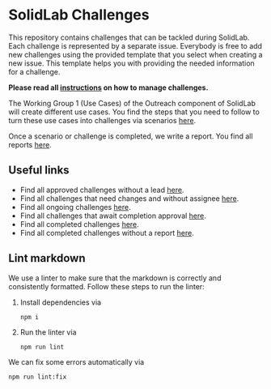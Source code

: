 # SolidLab Challenges

This repository contains challenges that can be tackled during SolidLab.
Each challenge is represented by a separate issue.
Everybody is free to add new challenges using the provided template that you select when creating a new issue.
This template helps you with providing the needed information for a challenge.

**Please read all [instructions](./how-to-manage-issues.md) on how to manage challenges.**

The Working Group 1 (Use Cases) of the Outreach component of SolidLab will create different use cases.
You find the steps that you need to follow to turn these use cases into challenges via scenarios [here](use-case-flow.md).

Once a scenario or challenge is completed,
we write a report.
You find all reports [here](reports).

## Useful links

- Find all approved challenges without a lead
[here](https://github.com/SolidLabResearch/Challenges/issues?q=is%3Aissue+is%3Aopen+no%3Aassignee+label%3A%22proposal%3A+approved+%E2%9C%85%22+label%3Achallenge).
- Find all challenges that need changes and without assignee
[here](https://github.com/SolidLabResearch/Challenges/issues?q=is%3Aissue+is%3Aopen+no%3Aassignee+label%3A%22proposal%3A+changes+needed+%F0%9F%91%B7%22+label%3Achallenge+).
- Find all ongoing challenges
[here](https://github.com/SolidLabResearch/Challenges/issues?q=is%3Aissue+is%3Aopen+label%3Achallenge+label%3Aongoing).
- Find all challenges that await completion approval
[here](https://github.com/SolidLabResearch/Challenges/issues?q=is%3Aissue+is%3Aopen+label%3A%22completion%3A+pending+%E2%9D%93%22+label%3A%22challenge%22).
- Find all completed challenges
[here](https://github.com/SolidLabResearch/Challenges/issues?q=is%3Aissue+is%3Aclosed+label%3A%22completion%3A+approved+%E2%9C%85%22).
- Find all completed challenges without a report
[here](https://github.com/SolidLabResearch/Challenges/issues?q=is%3Aissue+label%3A%22report%3A+ongoing+%F0%9F%91%B7%E2%80%8D%E2%99%82%EF%B8%8F%22).

## Lint markdown

We use a linter to make sure that the markdown is correctly and consistently formatted.
Follow these steps to run the linter:

1. Install dependencies via

   ```shell
   npm i
   ```

2. Run the linter via

   ```shell
   npm run lint
   ```

We can fix some errors automatically via

```shell
npm run lint:fix
```
